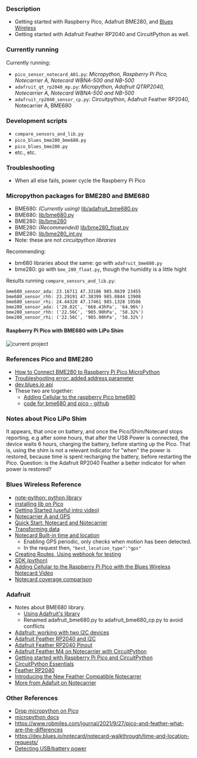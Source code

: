 ### Description
* Getting started with Raspberry Pico, Adafruit BME280, and [Blues Wireless](https://blues.io/)
* Getting started with Adafruit Feather RP2040 and CircuitPython as well.

### Currently running
Currently running:
* `pico_sensor_notecard_A01.py`:  *Micropython, Raspberry Pi Pico, Notecarrier A, Notecard WBNA-500 and NB-500*
* `adafruit_qt_rp2040_mp.py`: *Micropython, Adafruit QTRP2040, Notecarrier A, Notecard WBNA-500 and NB-500*
* `adafruit_rp2040_sensor_cp.py`: Circuitpython, Adafruit Feather RP2040, Notecarrier A, BME680

### Development scripts
* `compare_sensors_and_lib.py`
* `pico_blues_bme280_bme680.py`
* `pico_blues_bme280.py`
* etc., etc.

### Troubleshooting
* When all else fails, power cycle the Raspberry Pi Pico

### Micropython packages for BME280 and BME680
* BME680: _(Currently using)_ [lib/adafruit_bme680.py](https://github.com/bsatrom/notecard-pico)
* BME680: [lib/bme680.py](https://github.com/robert-hh/BME680-Micropython/tree/master)
* BME280: [lib/bme280](https://github.com/SebastianRoll/mpy_bme280_esp8266)
* BME280: _(Recommended)_ [lib/bme280_float.py](https://github.com/robert-hh/BME280)
* BME280: [lib/bme280_int.py](https://github.com/robert-hh/BME280)
* Note: these are not *circuitpython libraries*

Recommending:
* bm680 libraries about the same: go with `adafruit_bme680.py` 
* bme280: go with `bme_280_float.py`, though the humidity is a little hight

Results running `compare_sensors_and_lib.py`:
```
bme680_sensor_ada: 23.16711 47.33186 985.0639 23455
bme680_sensor_rhh: 23.29191 47.38399 985.0844 13908
bme680_sensor_rhi: 24.44328 47.17461 985.1328 19586
bme280_sensor_ada: ('20.82C', '668.43hPa', '64.96%')
bme280_sensor_rhh: ('22.56C', '985.90hPa', '58.32%')
bme280_sensor_rhi: ('22.56C', '985.90hPa', '58.32%')
```

#### Raspberry Pi Pico with BME680 with LiPo Shim
![current project](./images/pico_blues_bme680.png)

### References Pico and BME280
* [How to Connect BME280 to Raspberry Pi Pico MicroPython](https://www.hackster.io/shilleh/how-to-connect-bme280-to-raspberry-pi-pico-micropython-91a392)
* [Troubleshooting error:  added address parameter](https://forums.raspberrypi.com/viewtopic.php?t=343123)
* [dev.blues.io api](https://dev.blues.io/api-reference/notecard-api/introduction/)
* These two are together:
    * [Adding Cellular to the raspberry Pico bme680](https://www.hackster.io/brandonsatrom/adding-cellular-to-the-raspberry-pi-pico-b8a4b6)
    * [code for bme680 and pico - github](https://github.com/bsatrom/notecard-pico)

### Notes about Pico LiPo Shim
It appears, that once on battery, and once the Pico/Shim/Notecard stops reporting, e.g after some hours, that
after the USB Power is connected, the device waits 6 hours, charging the battery, before starting up the Pico.
That is, using the shim is not a relevant indicator for "when" the power is restored, because time is spent recharging the
battery, before restarting the Pico. Question: is the Adafruit RP2040 Feather a better indicator for when power is restored?

### Blues Wireless Reference
* [note-python: python library](https://github.com/blues/note-python)
* [installing lib on Pico](https://dev.blues.io/tools-and-sdks/firmware-libraries/python-library/)
* [Getting Started (useful intro video)](https://blues.io/blog/get-started-cellular-raspberry-pi-webinar/)
* [Notecarrier A and GPS](https://www.hackster.io/rob-lauer/sending-a-cellular-gps-tracker-around-the-world-literally-4b830c)
* [Quick Start: Notecard and Notecarrier](https://dev.blues.io/quickstart/notecard-quickstart/notecard-and-notecarrier-f/)
* [Transforming data](https://dev.blues.io/guides-and-tutorials/routing-data-to-cloud/general-http-https/)
* [Notecard Built-in time and location](https://dev.blues.io/notecard/notecard-walkthrough/time-and-location-requests/)
    * Enabling GPS periodic, only checks when motion has been detected.
    * In the request then, `"best_location_type":"gps"`
* [Creating Routes, Using webhook for testing](https://dev.blues.io/guides-and-tutorials/routing-data-to-cloud/general-http-https/#introduction)
* [SDK (python)](https://dev.blues.io/tools-and-sdks/firmware-libraries/python-library/)
* [Adding Cellular to the Raspberry Pi Pico with the Blues Wireless Notecard Video](https://www.youtube.com/watch?v=rxq9vc1sW_0)
* [Notecard coverage comparison](https://dev.blues.io/datasheets/notecard-datasheet/note-nbna-500/)

### Adafruit
* Notes about BME680 library.
    * [Using Adafruit's library](https://github.com/adafruit/Adafruit_CircuitPython_BME680/blob/main/adafruit_bme680.py)
    * Renamed adafruit_bme680.py to adafruit_bme680_cp.py to avoid conflicts
* [Adafruit: working with two I2C devices](https://learn.adafruit.com/working-with-multiple-i2c-devices/two-devices-using-alternate-address)
* [Adafruit Feather RP2040 and I2C](https://picockpit.com/raspberry-pi/circuitpython-adafruit-feather-rp2040-and-i2c/)
* [Adafruit Feather RP2040 Pinout](https://learn.adafruit.com/adafruit-feather-rp2040-pico/pinouts)
* [Adafruit Feather M4 on Notecarrier with CircuitPython](https://dev.blues.io/guides-and-tutorials/collecting-sensor-data/notecarrier-f/adafruit-feather-m4-express/circuitpython/)
* [Getting started with Raspberry Pi Pico and CircuitPython ](https://learn.adafruit.com/getting-started-with-raspberry-pi-pico-circuitpython/overview)
* [CircuitPython Essentials](https://learn.adafruit.com/circuitpython-essentials/circuitpython-pins-and-modules)
* [Feather RP2040](https://learn.adafruit.com/adafruit-feather-rp2040-pico)
* [Introducing the New Feather Compatible Notecarrer](https://dev.blues.io/guides-and-tutorials/collecting-sensor-data/notecarrier-f/adafruit-feather-m4-express/circuitpython/)
* [More from Adafuit on Notecarrier](https://blog.adafruit.com/2021/12/02/eye-on-npi-blues-wireless-notecard-cellular-modem-modules-and-notecarriers-eyeonnpi-digikey-digikey-blueswireless/)

### Other References
* [Drop micropython on Pico](https://www.raspberrypi.com/documentation/microcontrollers/micropython.html)
* [micropython docs](https://docs.micropython.org/en/latest/rp2/quickref.html)
* https://www.robmiles.com/journal/2021/9/27/pico-and-feather-what-are-the-differences
* https://dev.blues.io/notecard/notecard-walkthrough/time-and-location-requests/
* [Detecting USB/battery power](https://forums.raspberrypi.com/viewtopic.php?t=300676)
